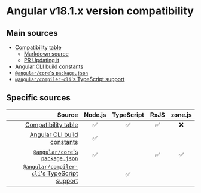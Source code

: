 # Angular v18.1.x version compatibility

## Main sources

- [Compatibility table]
  - [Markdown source](https://github.com/angular/angular/blob/18.1.0/adev/src/content/reference/versions.md)
  - [PR Updating it](https://github.com/angular/angular/pull/56920)
- [Angular CLI build constants]
- [`@angular/core`'s `package.json`]
- [`@angular/compiler-cli`'s TypeScript support]

[Compatibility table]: https://angular.dev/reference/versions
[Angular CLI build constants]: https://github.com/angular/angular-cli/blob/18.1.0/constants.bzl
[`@angular/core`'s `package.json`]: https://github.com/angular/angular/blob/18.1.0/packages/core/package.json
[`@angular/compiler-cli`'s TypeScript support]: https://github.com/angular/angular/blob/18.1.0/packages/compiler-cli/src/typescript_support.ts#L12-L29

## Specific sources

|                                         Source | Node.js | TypeScript | RxJS | zone.js |
| ---------------------------------------------: | :-----: | :--------: | :--: | :-----: |
|                          [Compatibility table] |   ✅    |     ✅     |  ✅  |   ❌    |
|                  [Angular CLI build constants] |   ✅    |            |      |         |
|             [`@angular/core`'s `package.json`] |   ✅    |            |  ✅  |   ✅    |
| [`@angular/compiler-cli`'s TypeScript support] |         |     ✅     |      |         |
